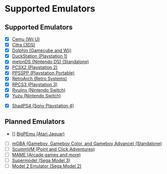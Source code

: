 # Supported Emulators

## Supported Emulators
- [x] [Cemu (Wii U)](https://cemu.info/)
- [x] [Citra (3DS)](https://citra-emu.org/)
- [x] [Dolphin (Gamecube and Wii)](https://dolphin-emu.org/)
- [x] [DuckStation (Playstation 1)](https://www.duckstation.org/)
- [x] [melonDS (Nintendo DS) (Standalone)](https://melonds.kuribo64.net/)
- [x] [PCSX2 (Playstation 2)](https://pcsx2.net/)
- [x] [PPSSPP (Playstation Portable)](https://www.ppsspp.org/)
- [x] [RetroArch (Retro Systems)](https://github.com/libretro/RetroArch/)
- [x] [RPCS3 (Playstation 3)](https://rpcs3.net/)
- [x] [Ryujinx (Nintendo Switch)](https://ryujinx.org/)
- [x] [Yuzu (Nintendo Switch)](https://yuzu-emu.org/)
* [x] [ShadPS4 (Sony Playstation 4)](https://www.shadps4.net/)

## Planned Emulators

- [] [BigPEmu (Atari Jaguar)](https://www.richwhitehouse.com/jaguar/)
- [ ] [mGBA (Gameboy, Gameboy Color, and Gameboy Advance) (Standalone)](https://mgba.io/)
- [ ] [ScummVM (Point and Click Adventures)](https://www.scummvm.org/)
- [ ] [MAME (Arcade games and more)](https://www.mamedev.org/)
- [ ] [Supermodel (Sega Model 3)](https://www.supermodel3.com/)
- [ ] [Model 2 Emulator (Sega Model 2)](https://emulation.gametechwiki.com/index.php/Sega_Model_2)